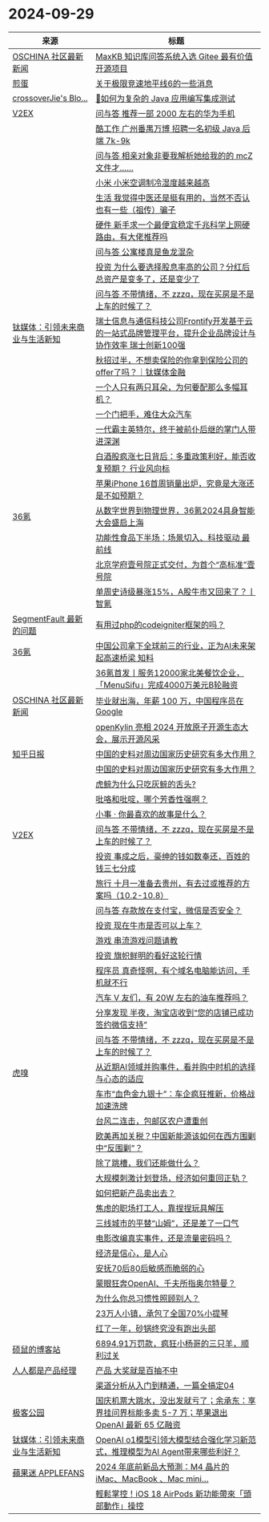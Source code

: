 ﻿# 2024-09-29

|来源|标题|
|---|---|
|[OSCHINA 社区最新新闻](https://www.oschina.net/news/rss)|[MaxKB 知识库问答系统入选 Gitee 最有价值开源项目](https://www.oschina.net/news/314069)|
|[煎蛋](http://jandan.net/feed)|[关于极限竞速地平线6的一些消息](http://jandan.net/p/117928)|
|[crossoverJie's Blo...](https://crossoverjie.top/atom.xml)|[🤳如何为复杂的 Java 应用编写集成测试](http://crossoverjie.top/2024/09/29/ob/%F0%9F%A4%B3cim-support-integration-test/)|
|[V2EX](https://www.v2ex.com/index.xml)|[ 问与答 推荐一部 2000 左右的华为手机](https://www.v2ex.com/t/1076705#reply21)|
||[ 酷工作 广州番禺万博 招聘一名初级 Java 后端 7k-9k](https://www.v2ex.com/t/1076693#reply12)|
||[ 问与答 相亲对象非要我解析她给我的的 mcZ 文件才……](https://www.v2ex.com/t/1076690#reply15)|
||[ 小米 小米空调制冷湿度越来越高](https://www.v2ex.com/t/1076688#reply14)|
||[ 生活 我觉得中医还是挺有用的，当然不否认也有一些（祖传）骗子](https://www.v2ex.com/t/1076686#reply50)|
||[ 硬件 新手求一个最便宜稳定千兆科学上网硬路由，有大佬推荐吗](https://www.v2ex.com/t/1076685#reply20)|
||[ 问与答 公寓楼真是鱼龙混杂](https://www.v2ex.com/t/1076681#reply24)|
||[ 投资 为什么要选择股息率高的公司？分红后总资产是变多了，还是变少了](https://www.v2ex.com/t/1076674#reply19)|
||[ 问与答 不带情绪，不 zzzq，现在买房是不是上车的时候了？](https://www.v2ex.com/t/1076673#reply49)|
|[钛媒体：引领未来商业与生活新知](https://www.tmtpost.com/feed)|[瑞士信息与通信科技公司Frontify开发基于云的一站式品牌管理平台，提升企业品牌设计与协作效率 瑞士创新100强](https://www.tmtpost.com/7268008.html)|
||[秋招过半，不想卖保险的你拿到保险公司的offer了吗？｜钛媒体金融](https://www.tmtpost.com/7268087.html)|
||[一个人只有两只耳朵，为何要配那么多幅耳机？](https://www.tmtpost.com/7267834.html)|
||[一个门把手，难住大众汽车](https://www.tmtpost.com/7267913.html)|
||[一代霸主英特尔，终于被前仆后继的掌门人带进深渊](https://www.tmtpost.com/7267994.html)|
||[白酒股疯涨七日背后：多重政策利好，能否收复预期？ 行业风向标](https://www.tmtpost.com/7268018.html)|
||[苹果iPhone 16首周销量出炉，究竟是大涨还是不如预期？](https://www.tmtpost.com/7267738.html)|
|[36氪](https://36kr.com/feed)|[从数字世界到物理世界，36氪2024具身智能大会盛启上海](https://36kr.com/p/2970499051982854?f=rss)|
||[功能性食品下半场：场景切入、科技驱动 最前线](https://36kr.com/p/2969319920587017?f=rss)|
||[北京学府壹号院正式交付，为首个“高标准”壹号院](https://36kr.com/p/2970488192422146?f=rss)|
||[单周史诗级暴涨15%，A股牛市又回来了？丨智氪](https://36kr.com/p/2969427069554692?f=rss)|
|[SegmentFault 最新的问题](https://segmentfault.com/feeds/questions)|[有用过php的codeigniter框架的吗？](https://segmentfault.com/q/1010000045332548)|
|[36氪](https://www.36kr.com/feed)|[中国公司拿下全球前三的行业，正为AI未来架起高速桥梁 知料](https://36kr.com/p/2949661262405764?f=rss)|
||[36氪首发丨服务12000家北美餐饮企业，「MenuSifu」完成4000万美元B轮融资](https://36kr.com/p/2967687989366784?f=rss)|
|[OSCHINA 社区最新新闻](https://www.oschina.net/news/rss)|[毕业就出海，年薪 100 万，中国程序员在 Google](https://my.oschina.net/u/7819858/blog/16053252)|
||[openKylin 亮相 2024 开放原子开源生态大会，展示开源风采](https://www.oschina.net/news/314059)|
|[知乎日报](https://feedx.net/rss/zhihudaily.xml)|[中国的史料对周边国家历史研究有多大作用？](https://daily.zhihu.com/story/9775801)|
||[中国的史料对周边国家历史研究有多大作用？](https://daily.zhihu.com/story/9775805)|
||[虎鲸为什么只吃灰鲸的舌头?](https://daily.zhihu.com/story/9775820)|
||[吡咯和吡啶，哪个芳香性强啊？](https://daily.zhihu.com/story/9775871)|
||[小事 · 你最喜欢的故事是什么？](https://daily.zhihu.com/story/9775794)|
|[V2EX](https://v2ex.com/index.xml)|[ 问与答 不带情绪，不 zzzq，现在买房是不是上车的时候了？](https://www.v2ex.com/t/1076673#reply15)|
||[ 投资 事成之后，豪绅的钱如数奉还，百姓的钱三七分成](https://www.v2ex.com/t/1076672#reply13)|
||[ 旅行 十月一准备去贵州，有去过或推荐的方案吗（10.2-10.8）](https://www.v2ex.com/t/1076665#reply12)|
||[ 问与答 存款放在支付宝，微信是否安全？](https://www.v2ex.com/t/1076663#reply16)|
||[ 投资 现在牛市是否可以上车？](https://www.v2ex.com/t/1076659#reply31)|
||[ 游戏 串流游戏问题请教](https://www.v2ex.com/t/1076656#reply12)|
||[ 投资 旗帜鲜明的看好这轮行情](https://www.v2ex.com/t/1076653#reply24)|
||[ 程序员 真奇怪啊，有个域名电脑能访问，手机就不行](https://www.v2ex.com/t/1076652#reply24)|
||[ 汽车 V 友们，有 20W 左右的油车推荐吗？](https://www.v2ex.com/t/1076650#reply41)|
||[ 分享发现 半夜，淘宝店收到“您的店铺已成功签约微信支持”](https://www.v2ex.com/t/1076649#reply11)|
||[ 问与答 不带情绪，不 zzzq，现在买房是不是上车的时候了？](https://www.v2ex.com/t/1076673#reply14)|
|[虎嗅](https://rss.huxiu.com/)|[从近期AI领域并购事件，看并购中时机的选择与心态的适应](https://www.huxiu.com/article/3522688.html?f=rss)|
||[车市“血色金九银十”：车企疯狂推新，价格战加速洗牌](https://www.huxiu.com/article/3522687.html?f=rss)|
||[台风二连击，包邮区农户遭重创](https://www.huxiu.com/article/3512674.html?f=rss)|
||[欧美再加关税？中国新能源该如何在西方围剿中“反围剿”？](https://www.huxiu.com/article/3516503.html?f=rss)|
||[除了跳槽，我们还能做什么？](https://www.huxiu.com/article/3522252.html?f=rss)|
||[大规模刺激计划登场，经济如何重回正轨？](https://www.huxiu.com/article/3522246.html?f=rss)|
||[如何把新产品卖出去？](https://www.huxiu.com/article/3522692.html?f=rss)|
||[焦虑的职场打工人，靠捏捏玩具解压](https://www.huxiu.com/article/3509051.html?f=rss)|
||[三线城市的平替“山姆”，还是差了一口气](https://www.huxiu.com/article/3522677.html?f=rss)|
||[电影改编真实事件，还是流量密码吗？](https://www.huxiu.com/article/3499088.html?f=rss)|
||[经济是信心，是人心](https://www.huxiu.com/article/3521511.html?f=rss)|
||[安抚70后80后敏感而脆弱的心](https://www.huxiu.com/article/3521513.html?f=rss)|
||[蒙眼狂奔OpenAI、千夫所指奥尔特曼？](https://www.huxiu.com/article/3522674.html?f=rss)|
||[为什么你总习惯性照顾别人？](https://www.huxiu.com/article/3521096.html?f=rss)|
||[23万人小镇，承包了全国70%小提琴](https://www.huxiu.com/article/3522675.html?f=rss)|
||[红了一年，砂锅终究没有跑出头部](https://www.huxiu.com/article/3522247.html?f=rss)|
|[硕鼠的博客站](http://lukefan.com/?feed=rss2)|[6894.91万罚款，疯狂小杨哥的三只羊，顺利过关](https://lukefan.com/2024/09/29/6894-91%e4%b8%87%e7%bd%9a%e6%ac%be%ef%bc%8c%e7%96%af%e7%8b%82%e5%b0%8f%e6%9d%a8%e5%93%a5%e7%9a%84%e4%b8%89%e5%8f%aa%e7%be%8a%ef%bc%8c%e9%a1%ba%e5%88%a9%e8%bf%87%e5%85%b3/)|
|[人人都是产品经理](https://www.woshipm.com/feed)|[产品 大奖就是百抽不中](https://www.woshipm.com/share/6121699.html)|
||[渠道分析从入门到精通，一篇全搞定04](https://www.woshipm.com/share/6121724.html)|
|[极客公园](http://feeds.geekpark.net/)|[国庆机票大跳水，没出发就亏了；余承东：享界挂问界标能多卖 5-7 万；苹果退出 OpenAI 最新 65 亿融资](http://www.geekpark.net/news/341322)|
|[钛媒体：引领未来商业与生活新知](https://www.tmtpost.com/feed)|[OpenAI o1模型引领大模型结合强化学习新范式，推理模型为AI Agent带来哪些利好？](https://www.tmtpost.com/7267824.html)|
|[蘋果迷 APPLEFANS](https://applefans.today/feed/)|[2024 年底前新品大預測：M4 晶片的 iMac、MacBook 、Mac mini…](https://applefans.today/2024-09-apple-nov-event-what-to-expect/)|
||[輕鬆掌控！iOS 18 AirPods 新功能帶來「頭部動作」操控](https://applefans.today/2024-ios-18-airpods-new-features/)|
